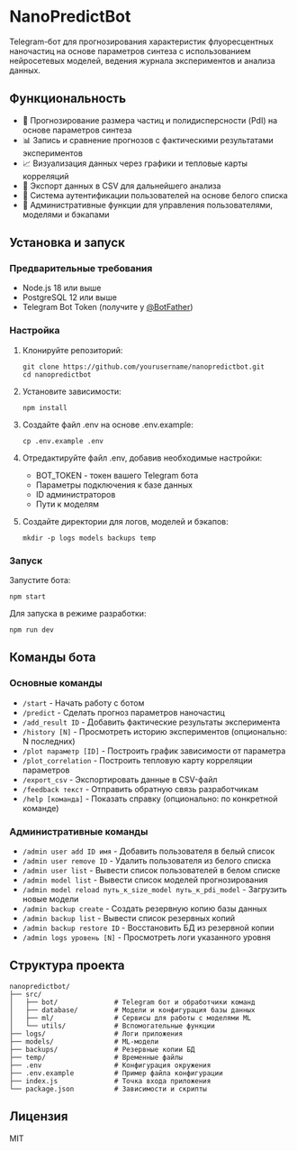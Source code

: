 # NanoPredictBot

Telegram-бот для прогнозирования характеристик флуоресцентных наночастиц на основе параметров синтеза с использованием нейросетевых моделей, ведения журнала экспериментов и анализа данных.

## Функциональность

- 🧪 Прогнозирование размера частиц и полидисперсности (PdI) на основе параметров синтеза
- 📊 Запись и сравнение прогнозов с фактическими результатами экспериментов
- 📈 Визуализация данных через графики и тепловые карты корреляций
- 📝 Экспорт данных в CSV для дальнейшего анализа
- 👥 Система аутентификации пользователей на основе белого списка
- 🔐 Административные функции для управления пользователями, моделями и бэкапами

## Установка и запуск

### Предварительные требования

- Node.js 18 или выше
- PostgreSQL 12 или выше
- Telegram Bot Token (получите у [@BotFather](https://t.me/BotFather))

### Настройка

1. Клонируйте репозиторий:
   ```
   git clone https://github.com/yourusername/nanopredictbot.git
   cd nanopredictbot
   ```

2. Установите зависимости:
   ```
   npm install
   ```

3. Создайте файл .env на основе .env.example:
   ```
   cp .env.example .env
   ```

4. Отредактируйте файл .env, добавив необходимые настройки:
   - BOT_TOKEN - токен вашего Telegram бота
   - Параметры подключения к базе данных
   - ID администраторов
   - Пути к моделям

5. Создайте директории для логов, моделей и бэкапов:
   ```
   mkdir -p logs models backups temp
   ```

### Запуск

Запустите бота:
```
npm start
```

Для запуска в режиме разработки:
```
npm run dev
```

## Команды бота

### Основные команды

- `/start` - Начать работу с ботом
- `/predict` - Сделать прогноз параметров наночастиц
- `/add_result ID` - Добавить фактические результаты эксперимента
- `/history [N]` - Просмотреть историю экспериментов (опционально: N последних)
- `/plot параметр [ID]` - Построить график зависимости от параметра
- `/plot_correlation` - Построить тепловую карту корреляции параметров
- `/export_csv` - Экспортировать данные в CSV-файл
- `/feedback текст` - Отправить обратную связь разработчикам
- `/help [команда]` - Показать справку (опционально: по конкретной команде)

### Административные команды

- `/admin user add ID имя` - Добавить пользователя в белый список
- `/admin user remove ID` - Удалить пользователя из белого списка
- `/admin user list` - Вывести список пользователей в белом списке
- `/admin model list` - Вывести список моделей прогнозирования
- `/admin model reload путь_к_size_model путь_к_pdi_model` - Загрузить новые модели
- `/admin backup create` - Создать резервную копию базы данных
- `/admin backup list` - Вывести список резервных копий
- `/admin backup restore ID` - Восстановить БД из резервной копии
- `/admin logs уровень [N]` - Просмотреть логи указанного уровня

## Структура проекта

```
nanopredictbot/
├── src/
│   ├── bot/              # Telegram бот и обработчики команд
│   ├── database/         # Модели и конфигурация базы данных
│   ├── ml/               # Сервисы для работы с моделями ML
│   └── utils/            # Вспомогательные функции
├── logs/                 # Логи приложения
├── models/               # ML-модели
├── backups/              # Резервные копии БД
├── temp/                 # Временные файлы
├── .env                  # Конфигурация окружения
├── .env.example          # Пример файла конфигурации
├── index.js              # Точка входа приложения
└── package.json          # Зависимости и скрипты
```

## Лицензия

MIT